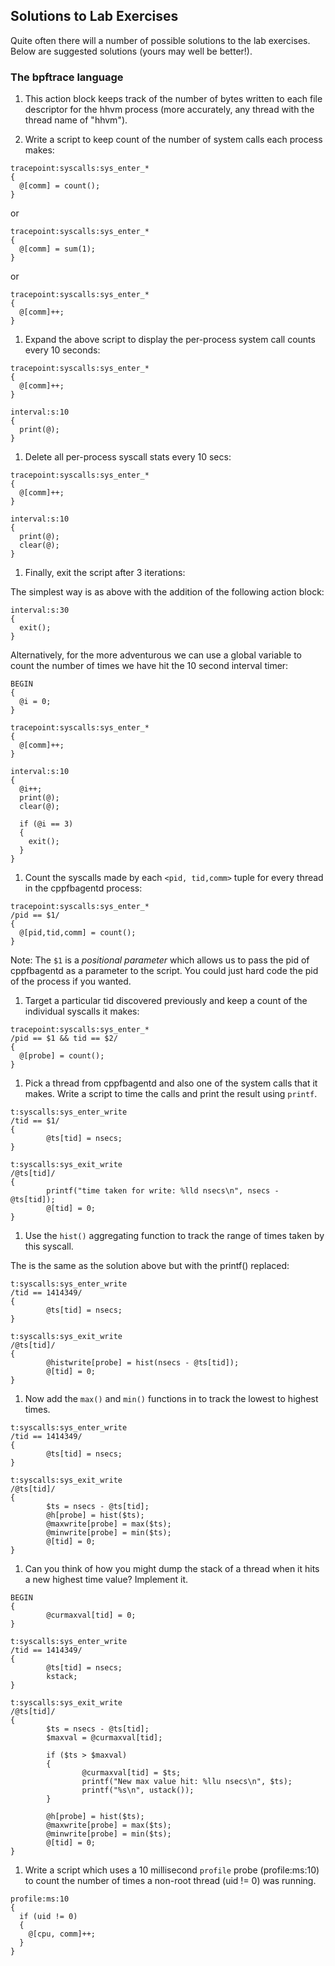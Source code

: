 ## Solutions to Lab Exercises

Quite often there will a number of possible solutions to the lab exercises. Below are suggested solutions (yours may well be better!).

### The bpftrace language

1. This action block keeps track of the number of bytes written to each file descriptor for the hhvm process (more accurately, any thread with the thread name of "hhvm").

1.  Write a script to keep count of the number of system calls each process makes:

```
tracepoint:syscalls:sys_enter_*
{
  @[comm] = count();
}
```
or
```
tracepoint:syscalls:sys_enter_*
{
  @[comm] = sum(1);
}
```
or
```
tracepoint:syscalls:sys_enter_*
{
  @[comm]++;
}
```

1. Expand the above script to display the per-process system call counts every 10 seconds:
```
tracepoint:syscalls:sys_enter_*
{
  @[comm]++;
}

interval:s:10
{
  print(@);
}
```


1. Delete all per-process syscall stats every 10 secs:

```
tracepoint:syscalls:sys_enter_*
{
  @[comm]++;
}

interval:s:10
{
  print(@);
  clear(@);
}
```

1. Finally, exit the script after 3 iterations:

The simplest way is as above with the addition of the following action block:

```
interval:s:30
{
  exit();
}
```

Alternatively, for the more adventurous we can use a global variable to count the number of times we have hit the 10 second interval timer:

```
BEGIN
{
  @i = 0;
}

tracepoint:syscalls:sys_enter_*
{
  @[comm]++;
}

interval:s:10
{
  @i++;
  print(@);
  clear(@);

  if (@i == 3)
  {
    exit();
  }
}
```

1. Count the syscalls made by each `<pid, tid,comm>` tuple for every thread in the cppfbagentd process:

```
tracepoint:syscalls:sys_enter_*
/pid == $1/
{
  @[pid,tid,comm] = count();
}
```

Note: The `$1` is a *positional parameter* which allows us to pass the pid of cppfbagentd as a parameter to the script. You could just hard code the pid of the process if you wanted.

1. Target a particular tid discovered previously and keep a count of the individual syscalls it makes:

```
tracepoint:syscalls:sys_enter_*
/pid == $1 && tid == $2/
{
  @[probe] = count();
}
```

1. Pick a thread from cppfbagentd and also one of the system calls that it makes. Write a script to time the calls and print the result using `printf`.

```
t:syscalls:sys_enter_write
/tid == $1/
{
        @ts[tid] = nsecs;
}

t:syscalls:sys_exit_write
/@ts[tid]/
{
        printf("time taken for write: %lld nsecs\n", nsecs - @ts[tid]);
        @[tid] = 0;
}
```

1. Use the `hist()` aggregating function to track the range of times taken by this syscall.

The is the same as the solution above but with the printf() replaced:

```
t:syscalls:sys_enter_write
/tid == 1414349/
{
        @ts[tid] = nsecs;
}

t:syscalls:sys_exit_write
/@ts[tid]/
{
        @histwrite[probe] = hist(nsecs - @ts[tid]);
        @[tid] = 0;
}
```


1. Now add the `max()` and `min()` functions in to track the lowest to highest times.

```
t:syscalls:sys_enter_write
/tid == 1414349/
{
        @ts[tid] = nsecs;
}

t:syscalls:sys_exit_write
/@ts[tid]/
{
        $ts = nsecs - @ts[tid];
        @h[probe] = hist($ts);
        @maxwrite[probe] = max($ts);
        @minwrite[probe] = min($ts);
        @[tid] = 0;
}
```

1. Can you think of how you might dump the stack of a thread when it hits a new highest time value? Implement it.

```
BEGIN
{
        @curmaxval[tid] = 0;
}

t:syscalls:sys_enter_write
/tid == 1414349/
{
        @ts[tid] = nsecs;
        kstack;
}

t:syscalls:sys_exit_write
/@ts[tid]/
{
        $ts = nsecs - @ts[tid];
        $maxval = @curmaxval[tid];

        if ($ts > $maxval)
        {
                @curmaxval[tid] = $ts;
                printf("New max value hit: %llu nsecs\n", $ts);
                printf("%s\n", ustack());
        }

        @h[probe] = hist($ts);
        @maxwrite[probe] = max($ts);
        @minwrite[probe] = min($ts);
        @[tid] = 0;
}
```


1. Write a script which uses a 10 millisecond `profile` probe (profile:ms:10)  to count the number of times a non-root thread (uid != 0) was running.

```
profile:ms:10
{
  if (uid != 0)
  {
    @[cpu, comm]++;
  }
}
```
